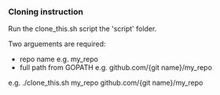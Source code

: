 ### Cloning instruction

Run the clone_this.sh script the 'script' folder.

Two arguements are required:

- repo name e.g. my_repo
- full path from GOPATH e.g. github.com/{git name}/my_repo

e.g. ./clone_this.sh my_repo github.com/{git name}/my_repo

